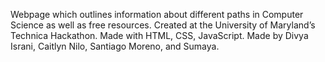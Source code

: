 Webpage which outlines information about different paths in Computer Science as well as free resources. Created at the University of Maryland’s Technica Hackathon. Made with HTML, CSS, JavaScript.
Made by Divya Israni, Caitlyn Nilo, Santiago Moreno, and Sumaya. 
